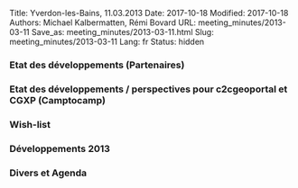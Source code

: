 Title: Yverdon-les-Bains, 11.03.2013
Date: 2017-10-18
Modified: 2017-10-18
Authors: Michael Kalbermatten, Rémi Bovard
URL: meeting_minutes/2013-03-11
Save_as: meeting_minutes/2013-03-11.html
Slug: meeting_minutes/2013-03-11
Lang: fr
Status: hidden

### Etat des développements (Partenaires)



### Etat des développements / perspectives pour c2cgeoportal et CGXP (Camptocamp)



### Wish-list



### Développements 2013



### Divers et Agenda


